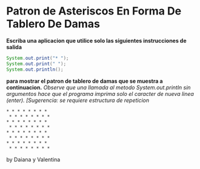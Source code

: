 # **Patron de Asteriscos En Forma De Tablero De Damas**

**Escriba una aplicacion que utilice solo las siguientes instrucciones de salida**

```java
System.out.print("* ");
System.out.print(" ");
System.out.println();

```
**para mostrar el patron de tablero de damas que se muestra a continuacion.**
*Observe que una llamada al metodo System.out.println sin argumentos hace que el programa imprima solo el caracter de nueva linea (enter). [Sugerencia:  se requiere estructura de repeticion*

    * * * * * * * *
     * * * * * * * *
    * * * * * * * *
     * * * * * * * *
    * * * * * * * *
     * * * * * * * *
    * * * * * * * *
     * * * * * * * *
by Daiana y Valentina
